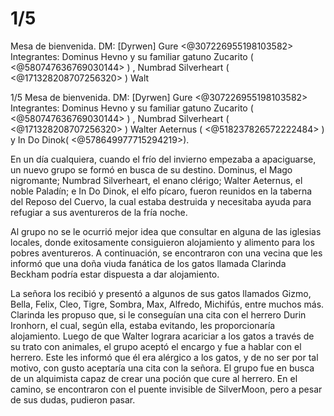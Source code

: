 # 1/5
Mesa de bienvenida.
DM: [Dyrwen] Gure <@307226955198103582> 
Integrantes: Dominus Hevno y su familiar gatuno Zucarito ( <@580747636769030144> ) , Numbrad Silverheart ( <@171328208707256320> ) Walt

1/5
Mesa de bienvenida.
DM: [Dyrwen] Gure <@307226955198103582> 
Integrantes: Dominus Hevno y su familiar gatuno Zucarito ( <@580747636769030144> ) , Numbrad Silverheart ( <@171328208707256320> ) Walter Aeternus ( <@518237826572222484> ) y In Do Dinok( <@578649977715294219>).

En un día cualquiera, cuando el frío del invierno empezaba a apaciguarse, un nuevo grupo se formó en busca de su destino. Dominus, el Mago nigromante; Numbrad Silverheart, el enano clérigo; Walter Aeternus, el noble Paladín; e In Do Dinok, el elfo pícaro, fueron reunidos en la taberna del Reposo del Cuervo, la cual estaba destruida y necesitaba ayuda para refugiar a sus aventureros de la fría noche.

Al grupo no se le ocurrió mejor idea que consultar en alguna de las iglesias locales, donde exitosamente consiguieron alojamiento y alimento para los pobres aventureros. A continuación, se encontraron con una vecina que les informó que una doña viuda fanática de los gatos llamada Clarinda Beckham podría estar dispuesta a dar alojamiento.

La señora los recibió y presentó a algunos de sus gatos llamados Gizmo, Bella, Felix, Cleo, Tigre, Sombra, Max, Alfredo, Michifús, entre muchos más. Clarinda les propuso que, si le conseguían una cita con el herrero Durin Ironhorn, el cual, según ella, estaba evitando, les proporcionaría alojamiento. Luego de que Walter lograra acariciar a los gatos a través de su trato con animales, el grupo aceptó el encargo y fue a hablar con el herrero. Este les informó que él era alérgico a los gatos, y de no ser por tal motivo, con gusto aceptaría una cita con la señora. El grupo fue en busca de un alquimista capaz de crear una poción que cure al herrero. En el camino, se encontraron con el puente invisible de SilverMoon, pero a pesar de sus dudas, pudieron pasar.

